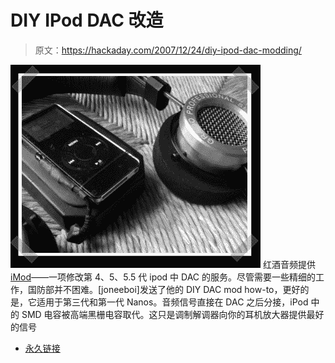 # DIY IPod DAC 改造

> 原文：<https://hackaday.com/2007/12/24/diy-ipod-dac-modding/>

![](img/ec8f5d0630b19d4926fb8877522f82fe.png)
红酒音频提供[iMod](http://www.redwineaudio.com/iMod.html)——一项修改第 4、5、5.5 代 ipod 中 DAC 的服务。尽管需要一些精细的工作，国防部并不困难。[joneeboi]发送了他的 DIY DAC mod how-to，更好的是，它适用于第三代和第一代 Nanos。音频信号直接在 DAC 之后分接，iPod 中的 SMD 电容被高端黑栅电容取代。这只是调制解调器向你的耳机放大器提供最好的信号

*   [永久链接](http://www.head-fi.org/forums/f6/apple-diymod-my-take-famous-imod-56k-killer-featuring-3g-4g-5g-nano-1g-269604/)